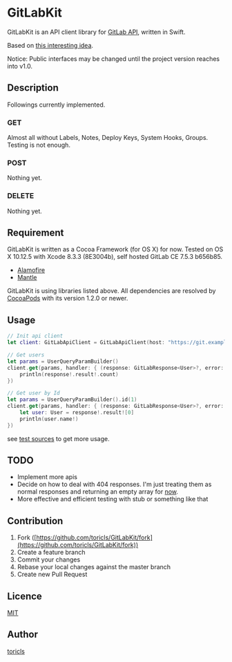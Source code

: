 GitLabKit
====

GitLabKit is an API client library for [GitLab API](https://gitlab.com/help/api/README.md), written in Swift.

Based on [this interesting idea](http://developer.hatenastaff.com/entry/smart-api-client-with-swift-using-enum-and-generics).

Notice: Public interfaces may be changed until the project version reaches into v1.0.

## Description

Followings currently implemented.

### GET

Almost all without Labels, Notes, Deploy Keys, System Hooks, Groups.
Testing is not enough.

### POST

Nothing yet.

### DELETE

Nothing yet.

## Requirement

GitLabKit is written as a Cocoa Framework (for OS X) for now.
Tested on OS X 10.12.5 with Xcode 8.3.3 (8E3004b), self hosted GitLab CE 7.5.3 b656b85.

- [Alamofire](https://github.com/Alamofire/Alamofire)
- [Mantle](https://github.com/Mantle/Mantle)

GitLabKit is using libraries listed above.
All dependencies are resolved by [CocoaPods](http://cocoapods.org/) with its version 1.2.0 or newer.

## Usage

```swift
// Init api client
let client: GitLabApiClient = GitLabApiClient(host: "https://git.example.com", privateToken: "YOUR-PRIVATE-TOKEN")

// Get users
let params = UserQueryParamBuilder()
client.get(params, handler: { (response: GitLabResponse<User>?, error: NSError?) -> Void in
	println(response!.result!.count)
})

// Get user by Id
let params = UserQueryParamBuilder().id(1)
client.get(params, handler: { (response: GitLabResponse<User>?, error: NSError?) -> Void in
    let user: User = response!.result![0]
	println(user.name!)
})
```

see [test sources](https://github.com/toricls/GitLabKit/tree/master/GitLabKitTests) to get more usage.

## TODO

- Implement more apis
- Decide on how to deal with 404 responses. I'm just treating them as normal responses and returning an empty array for [now](https://github.com/toricls/GitLabKit/blob/master/GitLabKit/GitLabApiClient.swift#L79).
- More effective and efficient testing with stub or something like that

## Contribution

1. Fork ([https://github.com/toricls/GitLabKit/fork](https://github.com/toricls/GitLabKit/fork))
2. Create a feature branch
3. Commit your changes
4. Rebase your local changes against the master branch
5. Create new Pull Request

## Licence

[MIT](https://github.com/toricls/GitLabKit/blob/master/LICENCE)

## Author

[toricls](https://github.com/toricls)
